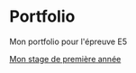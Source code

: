 <h1>Portfolio</h1>
Mon portfolio pour l'épreuve E5

<a href="Stage">Mon stage de première année</a>
